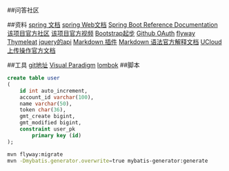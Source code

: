 ##问答社区

##资料
[spring 文档](https://spring.io/guides)
[spring Web文档](https://spring.io/guides/gs/serving-web-content/)
[Spring Boot Reference Documentation](https://docs.spring.io/spring-boot/docs/current/reference/htmlsingle/)
[该项目官方社区](https://elasticsearch.cn/explore)
[该项目官方视频](https://www.bilibili.com/video/av65117012?p=4)
[Bootstrap起步](https://v3.bootcss.com/getting-started/)
[Github OAuth](https://developer.github.com/apps/building-oauth-apps/authorizing-oauth-apps/)
[flyway](https://flywaydb.org/getstarted/)
[Thymeleat](https://www.thymeleaf.org/doc/tutorials/3.0/usingthymeleaf.html#setting-attribute-values)
[jquery的api](https://api.jquery.com/)
[Markdown 插件](http://editor.md.ipandao.com/)
[Markdown 语法官方解释文档](https://github.com/pandao/editor.md)
[UCloud上传操作官方文档](https://github.com/ucloud/ufile-sdk-java)

##工具
[git地址](https://git-scm.com/download)
[Visual Paradigm](https://www.visual-paradigm.com/tw/)
[lombok](https://projectlombok.org/)
##脚本
```sql
create table user
(
	id int auto_increment,
	account_id varchar(100),
	name varchar(50),
	token char(36),
	gmt_create bigint,
	gmt_modified bigint,
	constraint user_pk
		primary key (id)
);
```

```bash
mvn flyway:migrate
mvn -Dmybatis.generator.overwrite=true mybatis-generator:generate
```